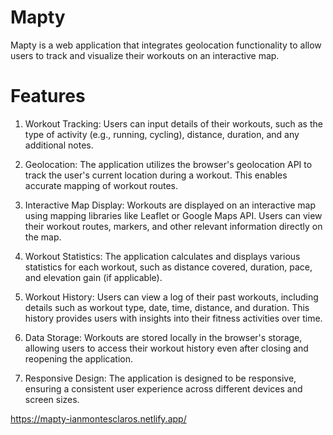 # Mapty

Mapty is a web application that integrates geolocation functionality to allow users to track and visualize their workouts on an interactive map.

# Features

1. Workout Tracking: Users can input details of their workouts, such as the type of activity (e.g., running, cycling), distance, duration, and any additional notes.

2. Geolocation: The application utilizes the browser's geolocation API to track the user's current location during a workout. This enables accurate mapping of workout routes.

3. Interactive Map Display: Workouts are displayed on an interactive map using mapping libraries like Leaflet or Google Maps API. Users can view their workout routes, markers, and other relevant information directly on the map.

4. Workout Statistics: The application calculates and displays various statistics for each workout, such as distance covered, duration, pace, and elevation gain (if applicable).

5. Workout History: Users can view a log of their past workouts, including details such as workout type, date, time, distance, and duration. This history provides users with insights into their fitness activities over time.

6. Data Storage: Workouts are stored locally in the browser's storage, allowing users to access their workout history even after closing and reopening the application.

7. Responsive Design: The application is designed to be responsive, ensuring a consistent user experience across different devices and screen sizes.


https://mapty-ianmontesclaros.netlify.app/
